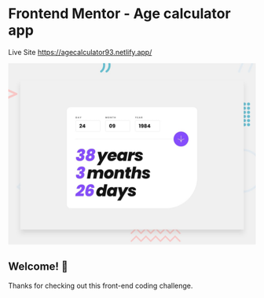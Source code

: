 # Frontend Mentor - Age calculator app

Live Site
https://agecalculator93.netlify.app/

![Design preview for the Age calculator app coding challenge](./design/desktop-preview.jpg)

## Welcome! 👋

Thanks for checking out this front-end coding challenge.
